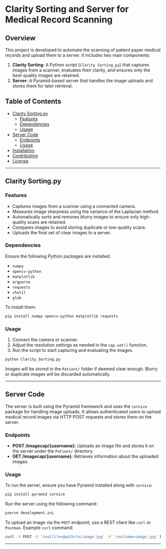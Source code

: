 
# Clarity Sorting and Server for Medical Record Scanning

## Overview

This project is developed to automate the scanning of patient paper medical records and upload them to a server. It includes two main components:

1. **Clarity Sorting**: A Python script (`Clarity Sorting.py`) that captures images from a scanner, evaluates their clarity, and ensures only the best-quality images are retained.
2. **Server**: A Pyramid-based server that handles the image uploads and stores them for later retrieval.

## Table of Contents

- [Clarity Sorting.py](#clarity-sortingpy)
  - [Features](#features)
  - [Dependencies](#dependencies)
  - [Usage](#usage)
- [Server Code](#server-code)
  - [Endpoints](#endpoints)
  - [Usage](#usage-1)
- [Installation](#installation)
- [Contributing](#contributing)
- [License](#license)

---

## Clarity Sorting.py

### Features

- Captures images from a scanner using a connected camera.
- Measures image sharpness using the variance of the Laplacian method.
- Automatically sorts and removes blurry images to ensure only high-quality scans are retained.
- Compares images to avoid storing duplicate or low-quality scans.
- Uploads the final set of clear images to a server.

### Dependencies

Ensure the following Python packages are installed:

- `numpy`
- `opencv-python`
- `matplotlib`
- `argparse`
- `requests`
- `shutil`
- `glob`

To install them:

```bash
pip install numpy opencv-python matplotlib requests
```

### Usage

1. Connect the camera or scanner.
2. Adjust the resolution settings as needed in the `cap.set()` function.
3. Run the script to start capturing and evaluating the images.

```bash
python Clarity_Sorting.py
```

Images will be stored in the `Patient/` folder if deemed clear enough. Blurry or duplicate images will be discarded automatically.

---

## Server Code

The server is built using the Pyramid framework and uses the `cornice` package for handling image uploads. It allows authenticated users to upload medical record images via HTTP POST requests and stores them on the server.

### Endpoints

- **POST /imagecap/{username}**: Uploads an image file and stores it on the server under the `Patient/` directory.
- **GET /imagecap/{username}**: Retrieves information about the uploaded images.

### Usage

To run the server, ensure you have Pyramid installed along with `cornice`:

```bash
pip install pyramid cornice
```

Run the server using the following command:

```bash
pserve development.ini
```

To upload an image via the `POST` endpoint, use a REST client like `curl` or `Postman`. Example `curl` command:

```bash
curl -X POST -F 'realfile=@path/to/image.jpg' -F 'realname=image.jpg' http://localhost:6543/imagecap/username
```

---
